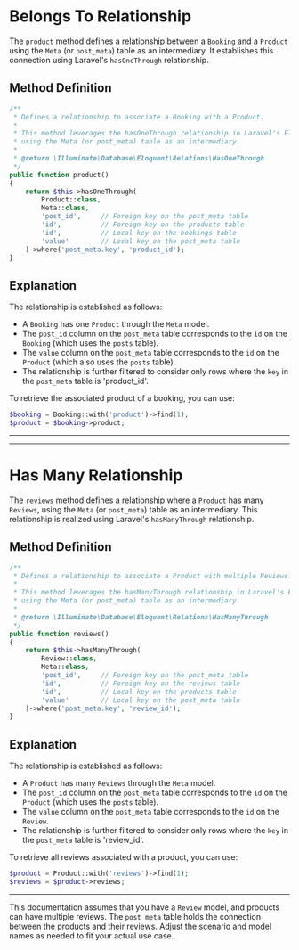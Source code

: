 # Belongs To Relationship

The `product` method defines a relationship between a `Booking` and a `Product` using the `Meta` (or `post_meta`) table as an intermediary. It establishes this connection using Laravel's `hasOneThrough` relationship.

## Method Definition

```php
/**
 * Defines a relationship to associate a Booking with a Product.
 *
 * This method leverages the hasOneThrough relationship in Laravel's Eloquent ORM,
 * using the Meta (or post_meta) table as an intermediary.
 *
 * @return \Illuminate\Database\Eloquent\Relations\HasOneThrough
 */
public function product()
{
    return $this->hasOneThrough(
        Product::class,
        Meta::class,
        'post_id',     // Foreign key on the post_meta table
        'id',          // Foreign key on the products table
        'id',          // Local key on the bookings table
        'value'        // Local key on the post_meta table
    )->where('post_meta.key', 'product_id');
}
```

## Explanation

The relationship is established as follows:

- A `Booking` has one `Product` through the `Meta` model.
- The `post_id` column on the `post_meta` table corresponds to the `id` on the `Booking` (which uses the `posts` table).
- The `value` column on the `post_meta` table corresponds to the `id` on the `Product` (which also uses the `posts` table).
- The relationship is further filtered to consider only rows where the `key` in the `post_meta` table is 'product_id'.

To retrieve the associated product of a booking, you can use:

```php
$booking = Booking::with('product')->find(1);
$product = $booking->product;
```

---









---

# Has Many Relationship

The `reviews` method defines a relationship where a `Product` has many `Reviews`, using the `Meta` (or `post_meta`) table as an intermediary. This relationship is realized using Laravel's `hasManyThrough` relationship.

## Method Definition

```php
/**
 * Defines a relationship to associate a Product with multiple Reviews.
 *
 * This method leverages the hasManyThrough relationship in Laravel's Eloquent ORM,
 * using the Meta (or post_meta) table as an intermediary.
 *
 * @return \Illuminate\Database\Eloquent\Relations\HasManyThrough
 */
public function reviews()
{
    return $this->hasManyThrough(
        Review::class,
        Meta::class,
        'post_id',     // Foreign key on the post_meta table
        'id',          // Foreign key on the reviews table
        'id',          // Local key on the products table
        'value'        // Local key on the post_meta table
    )->where('post_meta.key', 'review_id');
}
```

## Explanation

The relationship is established as follows:

- A `Product` has many `Reviews` through the `Meta` model.
- The `post_id` column on the `post_meta` table corresponds to the `id` on the `Product` (which uses the `posts` table).
- The `value` column on the `post_meta` table corresponds to the `id` on the `Review`.
- The relationship is further filtered to consider only rows where the `key` in the `post_meta` table is 'review_id'.

To retrieve all reviews associated with a product, you can use:

```php
$product = Product::with('reviews')->find(1);
$reviews = $product->reviews;
```

---

This documentation assumes that you have a `Review` model, and products can have multiple reviews. The `post_meta` table holds the connection between the products and their reviews. Adjust the scenario and model names as needed to fit your actual use case.
